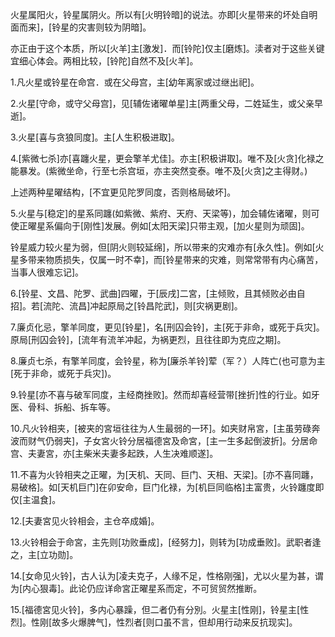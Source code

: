 火星属阳火，铃星属阴火。所以有[火明铃暗]的说法。亦即[火星带来的坏处自明面而来]，[铃星的灾害则较为阴暗]。

亦正由于这个本质，所以[火羊]主[激发]．而[铃陀]仅主[磨炼]。渎者对于这些关键宜细心体会。两相比较，[铃陀]自然不及[火羊]。

1.凡火星或铃星在命宫．或在父母宫，主[幼年离家或过继出祀]。

2.火星[守命，或守父母宫]，见[辅佐诸曜单星]主[两重父母，二姓延生，或父亲早逝]。

3.火星[喜与贪狼同度]。主[人生积极进取]。

4.[紫微七杀]亦[喜躔火星，更会擎羊尤佳]。亦主[积极讲取]。唯不及[火贪]化禄之能暴发。(紫微坐命，行至七杀宫垣，亦主突然变泰。唯不及[火贪]之主得财。)

上述两种星曜结构，[不宜更见陀罗同度，否则格局破坏]。

5.火星与[稳定]的星系同躔(如紫微、紫府、天府、天梁等)，加会辅佐诸曜，则可使正曜星系偏向于[刚性]发展。例如[太阳天梁]只带主观，[加火星则为顽固]。

铃星威力较火星为弱，但[阴火则较延绵]，所以带来的灾难亦有[永久性]。例如[火星多带来物质损失，仅属一时不幸]，而[铃星带来的灾难，则常常带有内心痛苦，当事人很难忘记]。

6.[铃星、文昌、陀罗、武曲]四曜，于[辰戌]二宮，[主倾败，且其倾败必由自招]。若[流陀、流昌]冲起原局之[铃昌陀武]，则[灾祸更剧]。

7.廉贞化忌，擎羊同度，更见[铃星]，名[刑囚会铃]，主[死于非命，或死于兵灾]。原局[刑囚会铃]，[流年有流羊冲起，为祸更烈，且往往即为克应之期]。

8.廉贞七杀，有擎羊同度，会铃星，称为[廉杀羊铃]荤（军？）人阵亡(也可意为主[死于非命，或死于兵灾])。

9.铃星[亦不喜与破军同度，主经商挫败]。然而却喜经营带[挫折]性的行业。如牙医、骨科、拆船、拆车等。

10.凡火铃相夹，[被夹的宮垣往往为人生最弱的一环]。如夹财帛宮，[主虽劳碌奔波而财气仍弱夹]，子女宮火铃分居福德宮及命宮，[主一生多起倒波折]。分居命宫、夫妻宮，亦[主柴米夫妻多起跌，人生决难顺遂]。

11.不喜为火铃相夹之正曜，为[天机、天同、巨门、天相、天梁]。[亦不喜同躔，易破格]。如[天机巨门]在卯安命，巨门化禄，为[机巨同临格]主富贵，火铃躔度即仅[主温食]。

12.[夫妻宮见火铃相会，主仓卒成婚]。

13.火铃相会于命宮，主先则[功败垂成]，[经努力]，则转为[功成垂败]。武职者逢之，主[立功勋]。

14.[女命见火铃]，古人认为[凌夫克子，人缘不足，性格刚强]，尤以火星为甚，谓为[内心狠毒]。此论仍应详命宮正曜星系而定，不可贸贸然推断。

15.[福德宮见火铃]，多内心暴躁，但二者仍有分別。火星主[性刚]，铃星主[性烈]。性刚[故多火爆脾气]，性烈者[则口虽不言，但却用行动来反抗现实]。